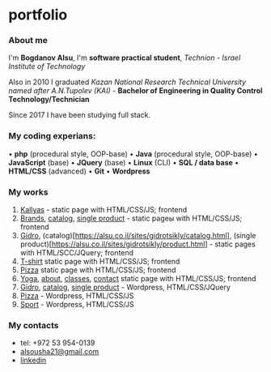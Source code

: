# portfolio
### About me
I'm **Bogdanov Alsu**, I'm **software practical student**, *Technion - Israel Institute of Technology*

Also in 2010 I graduated *Kazan National Research Technical University named after A.N.Tupolev (KAI)* - **Bachelor of Engineering in Quality Control Technology/Technician**

Since 2017 I have been studying full stack. 

### My coding experians:
•	**php** (procedural style, OOP-base)
•	**Java** (procedural style, OOP-base)
•	**JavaScript** (base)
•	**JQuery** (base)
•	**Linux** (CLI)
•	**SQL / data base**
•	**HTML/CSS** (advanced)
•	**Git**
• **Wordpress**


### My works

1. [Kallyas](https://alsu.co.il/sites/kallyas/index.html) - static page with HTML/CSS/JS; frontend
1. [Brands](https://alsu.co.il/sites/brand/index.html), [catalog](https://alsu.co.il/sites/brand/product.html), [single product](https://alsu.co.il/sites/brand/single.html) - static pageы with HTML/CSS/JS; frontend
1. [Gidro](https://alsu.co.il/sites/gidrotsikly/index.html), (catalog)[https://alsu.co.il/sites/gidrotsikly/catalog.html], (single product)[https://alsu.co.il/sites/gidrotsikly/product.html] - static pages with HTML/SCC/JQuery; frontend
2. [T-shirt](https://alsu.co.il/sites/t_shirt/index.html) static page with HTML/CSS/JS; frontend
3. [Pizza](https://alsu.co.il/sites/pizza-time_html/index.html) static page with HTML/CSS/JS; frontend
4. [Yoga](https://alsu.co.il/sites/yoga-proj/index.html), [about](https://alsu.co.il/sites/yoga-proj/about.html), [classes](https://alsu.co.il/sites/yoga-proj/classes.html), [contact](https://alsu.co.il/sites/yoga-proj/contact.html) static page with HTML/CSS/JS; frontend
5. [Gidro](https://alsu.co.il/gidro/), [catalog](https://alsu.co.il/gidro/product-categories/dvigateli/), [single product](https://alsu.co.il/gidro/products/dvigatel-8/) - Wordpress, HTML/CSS/JQuery
6. [Pizza](https://alsu.co.il/pizza-time/) - Wordpress, HTML/CSS/JS
7. [Sport](https://alsu.co.il/sport/) - Wordpress, HTML/CSS/JS

### My contacts
* tel: +972 53 954-0139
* alsousha21@gmail.com
* [linkedin](linkedin.com/in/alsu-bogdanov-61a301202)
